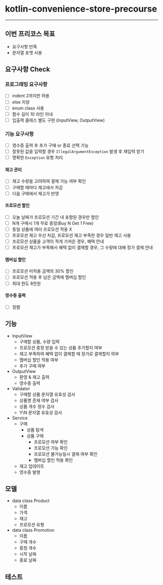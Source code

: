 # kotlin-convenience-store-precourse

---

## 이번 프리코스 목표
- 요구사항 만족
- 문자열 포맷 사용

## 요구사항 Check
### 프로그래밍 요구사항
- [ ] indent 2까지만 허용
- [ ] else 지양
- [ ] enum class 사용
- [ ] 함수 길이 10 라인 이내
- [ ] 입출력 클래스 별도 구현 (InputView, OutputView)

### 기능 요구사항
- [ ] 영수증 출력 후 추가 구매 or 종료 선택 가능
- [ ] 잘못된 값을 입력할 경우 `IllegalArgumentException` 발생 후 재입력 받기
- [ ] 명확한 `Exception` 유형 처리

#### 재고 관리
- [ ] 재고 수량을 고려하여 결제 가능 여부 확인
- [ ] 구매할 때마다 재고에서 차감
- [ ] 다음 구매에서 재고가 반영

#### 프로모션 할인
- [ ] 오늘 날짜가 프로모션 기간 내 포함된 경우만 할인
- [ ] N개 구매시 1개 무료 증정(Buy N Get 1 Free)
- [ ] 동일 상품에 여러 프로모션 적용 X
- [ ] 프로모션 재고 우선 차감, 프로모션 재고 부족한 경우 일반 재고 사용
- [ ] 프로모션 상품을 고객이 적게 가져온 경우, 혜택 안내
- [ ] 프로모션 재고가 부족해서 혜택 없이 결제할 경우, 그 수량에 대해 정가 결제 안내

#### 멤버십 할인
- [ ] 프로모션 미적용 금액의 30% 할인
- [ ] 프로모션 적용 후 남은 금액에 멤버십 할인
- [ ] 최대 한도 8천원

#### 영수증 출력
- [ ] 정렬

## 기능
- InputView
  - 구매할 상품, 수량 입력
  - 프로모션 증정 받을 수 있는 상품 추가할지 여부
  - 재고 부족하여 혜택 없이 결제할 때 정가로 결제할지 여부
  - 멤버십 할인 적용 여부
  - 추가 구매 여부
- OutputView
  - 환영 & 재고 출력
  - 영수증 출력
- Validator
  - 구매할 상품 문자열 유효성 검사
  - 상품명 존재 여부 검사
  - 상품 개수 정수 검사
  - Y\N 문자열 유효성 검사
- Service
  - 구매
    - 상품 탐색
    - 상품 구매
      - 프로모션 여부 확인
      - 프로모션 가능 확인
      - 프로모션 불가능일시 결제 여부 확인
      - 멤버십 할인 적용 확인
  - 재고 업데이트
  - 영수증 발행
## 모델
- data class Product
  - 이름
  - 가격
  - 재고
  - 프로모션 유형
- data class Promotion
  - 이름
  - 구매 개수
  - 증정 개수
  - 시작 날짜
  - 종료 날짜

## 테스트